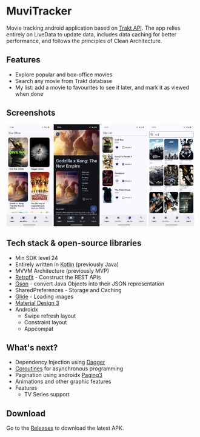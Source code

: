 # MuviTracker

Movie tracking android application based on [Trakt API](https://trakt.docs.apiary.io/#).
The app relies entirely on LiveData to update data, includes data caching for better performance, 
and follows the principles of Clean Architecture.


## Features
- Explore popular and box-office movies
- Search any movie from Trakt database
- My list: add a movie to favourites to see it later, and mark it as viewed when done


## Screenshots

<div class="row">
  <img src="app/app-screenshots/base.png" width="24%"/>
  <img src="app/app-screenshots/details.png" width="24%"/>
  <img src="app/app-screenshots/favorite.png" width="24%"/>
  <img src="app/app-screenshots/search.png" width="24%"/>
</div>


## Tech stack & open-source libraries
- Min SDK level 24
- Entirely written in [Kotlin](https://kotlinlang.org/) (previously Java)
- MVVM Architecture (previously MVP)
- [Retrofit](https://github.com/square/retrofit) - Construct the REST APIs
- [Gson](https://github.com/google/gson) - convert Java Objects into their JSON representation
- SharedPreferences - Storage and Caching
- [Glide](https://github.com/bumptech/glide) - Loading images 
- [Material Design 3](https://m3.material.io/)
- Androidx
    - Swipe refresh layout
    - Constraint layout
    - Appcompat



## What's next?

- Dependency Injection using [Dagger](https://github.com/google/dagger)
- [Coroutines](https://github.com/Kotlin/kotlinx.coroutines) for asynchronous programming
- Pagination using androidx [Paging3](https://developer.android.com/topic/libraries/architecture/paging/v3-overview)
- Animations and other graphic features
- Features
    - TV Series support

## Download

Go to the <u>[Releases](https://github.com/ologdm/muvi-tracker/releases)</u> to download the latest APK.

